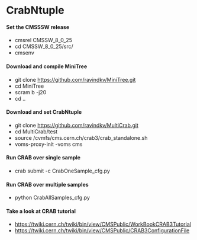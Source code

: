 # CrabNtuple

 #### Set the CMSSSW release ####
 
 * cmsrel CMSSW_8_0_25
 * cd CMSSW_8_0_25/src/
 * cmsenv
 
 #### Download and compile MiniTree ####
 
 * git clone https://github.com/ravindkv/MiniTree.git
 * cd MiniTree
 * scram b -j20
 * cd ..
 
 #### Download and set CrabNtuple ####
 
 * git clone https://github.com/ravindkv/MultiCrab.git
 * cd MultiCrab/test
 * source /cvmfs/cms.cern.ch/crab3/crab_standalone.sh
 * voms-proxy-init -voms cms

 #### Run CRAB over single sample ####
 
 * crab submit -c CrabOneSample_cfg.py 
 
 #### Run CRAB over multiple samples ####
 
 * python CrabAllSamples_cfg.py
 
 #### Take a look at CRAB tutorial ####
 * https://twiki.cern.ch/twiki/bin/view/CMSPublic/WorkBookCRAB3Tutorial
 * https://twiki.cern.ch/twiki/bin/view/CMSPublic/CRAB3ConfigurationFile
